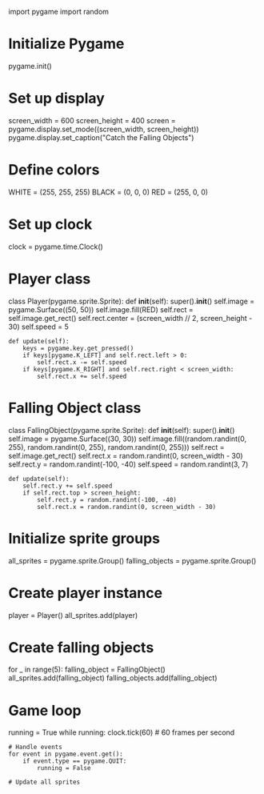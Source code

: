 import pygame
import random

# Initialize Pygame
pygame.init()

# Set up display
screen_width = 600
screen_height = 400
screen = pygame.display.set_mode((screen_width, screen_height))
pygame.display.set_caption("Catch the Falling Objects")

# Define colors
WHITE = (255, 255, 255)
BLACK = (0, 0, 0)
RED = (255, 0, 0)

# Set up clock
clock = pygame.time.Clock()

# Player class
class Player(pygame.sprite.Sprite):
    def __init__(self):
        super().__init__()
        self.image = pygame.Surface((50, 50))
        self.image.fill(RED)
        self.rect = self.image.get_rect()
        self.rect.center = (screen_width // 2, screen_height - 30)
        self.speed = 5

    def update(self):
        keys = pygame.key.get_pressed()
        if keys[pygame.K_LEFT] and self.rect.left > 0:
            self.rect.x -= self.speed
        if keys[pygame.K_RIGHT] and self.rect.right < screen_width:
            self.rect.x += self.speed

# Falling Object class
class FallingObject(pygame.sprite.Sprite):
    def __init__(self):
        super().__init__()
        self.image = pygame.Surface((30, 30))
        self.image.fill((random.randint(0, 255), random.randint(0, 255), random.randint(0, 255)))
        self.rect = self.image.get_rect()
        self.rect.x = random.randint(0, screen_width - 30)
        self.rect.y = random.randint(-100, -40)
        self.speed = random.randint(3, 7)

    def update(self):
        self.rect.y += self.speed
        if self.rect.top > screen_height:
            self.rect.y = random.randint(-100, -40)
            self.rect.x = random.randint(0, screen_width - 30)

# Initialize sprite groups
all_sprites = pygame.sprite.Group()
falling_objects = pygame.sprite.Group()

# Create player instance
player = Player()
all_sprites.add(player)

# Create falling objects
for _ in range(5):
    falling_object = FallingObject()
    all_sprites.add(falling_object)
    falling_objects.add(falling_object)

# Game loop
running = True
while running:
    clock.tick(60)  # 60 frames per second

    # Handle events
    for event in pygame.event.get():
        if event.type == pygame.QUIT:
            running = False

    # Update all sprites
